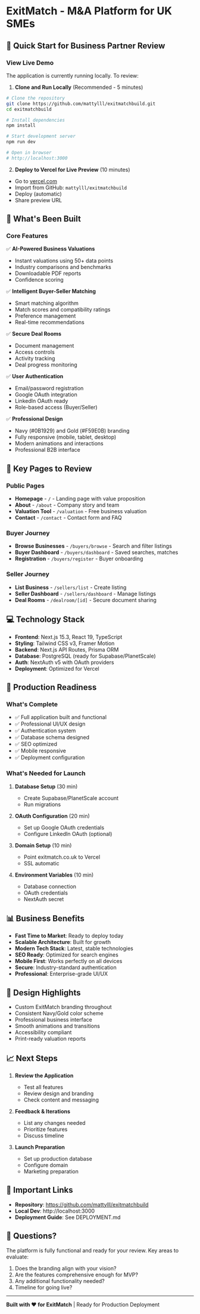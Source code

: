 # ExitMatch - M&A Platform for UK SMEs

## 🎯 Quick Start for Business Partner Review

### View Live Demo
The application is currently running locally. To review:

1. **Clone and Run Locally** (Recommended - 5 minutes)
```bash
# Clone the repository
git clone https://github.com/mattylll/exitmatchbuild.git
cd exitmatchbuild

# Install dependencies
npm install

# Start development server
npm run dev

# Open in browser
# http://localhost:3000
```

2. **Deploy to Vercel for Live Preview** (10 minutes)
- Go to [vercel.com](https://vercel.com)
- Import from GitHub: `mattylll/exitmatchbuild`
- Deploy (automatic)
- Share preview URL

## 🌟 What's Been Built

### Core Features
✅ **AI-Powered Business Valuations**
- Instant valuations using 50+ data points
- Industry comparisons and benchmarks
- Downloadable PDF reports
- Confidence scoring

✅ **Intelligent Buyer-Seller Matching**
- Smart matching algorithm
- Match scores and compatibility ratings
- Preference management
- Real-time recommendations

✅ **Secure Deal Rooms**
- Document management
- Access controls
- Activity tracking
- Deal progress monitoring

✅ **User Authentication**
- Email/password registration
- Google OAuth integration
- LinkedIn OAuth ready
- Role-based access (Buyer/Seller)

✅ **Professional Design**
- Navy (#0B1929) and Gold (#F59E0B) branding
- Fully responsive (mobile, tablet, desktop)
- Modern animations and interactions
- Professional B2B interface

## 📱 Key Pages to Review

### Public Pages
- **Homepage** - `/` - Landing page with value proposition
- **About** - `/about` - Company story and team
- **Valuation Tool** - `/valuation` - Free business valuation
- **Contact** - `/contact` - Contact form and FAQ

### Buyer Journey
- **Browse Businesses** - `/buyers/browse` - Search and filter listings
- **Buyer Dashboard** - `/buyers/dashboard` - Saved searches, matches
- **Registration** - `/buyers/register` - Buyer onboarding

### Seller Journey  
- **List Business** - `/sellers/list` - Create listing
- **Seller Dashboard** - `/sellers/dashboard` - Manage listings
- **Deal Rooms** - `/dealroom/[id]` - Secure document sharing

## 💻 Technology Stack

- **Frontend**: Next.js 15.3, React 19, TypeScript
- **Styling**: Tailwind CSS v3, Framer Motion
- **Backend**: Next.js API Routes, Prisma ORM
- **Database**: PostgreSQL (ready for Supabase/PlanetScale)
- **Auth**: NextAuth v5 with OAuth providers
- **Deployment**: Optimized for Vercel

## 🚀 Production Readiness

### What's Complete
- ✅ Full application built and functional
- ✅ Professional UI/UX design
- ✅ Authentication system
- ✅ Database schema designed
- ✅ SEO optimized
- ✅ Mobile responsive
- ✅ Deployment configuration

### What's Needed for Launch
1. **Database Setup** (30 min)
   - Create Supabase/PlanetScale account
   - Run migrations
   
2. **OAuth Configuration** (20 min)
   - Set up Google OAuth credentials
   - Configure LinkedIn OAuth (optional)

3. **Domain Setup** (10 min)
   - Point exitmatch.co.uk to Vercel
   - SSL automatic

4. **Environment Variables** (10 min)
   - Database connection
   - OAuth credentials
   - NextAuth secret

## 📊 Business Benefits

- **Fast Time to Market**: Ready to deploy today
- **Scalable Architecture**: Built for growth
- **Modern Tech Stack**: Latest, stable technologies
- **SEO Ready**: Optimized for search engines
- **Mobile First**: Works perfectly on all devices
- **Secure**: Industry-standard authentication
- **Professional**: Enterprise-grade UI/UX

## 🎨 Design Highlights

- Custom ExitMatch branding throughout
- Consistent Navy/Gold color scheme
- Professional business interface
- Smooth animations and transitions
- Accessibility compliant
- Print-ready valuation reports

## 📈 Next Steps

1. **Review the Application**
   - Test all features
   - Review design and branding
   - Check content and messaging

2. **Feedback & Iterations**
   - List any changes needed
   - Prioritize features
   - Discuss timeline

3. **Launch Preparation**
   - Set up production database
   - Configure domain
   - Marketing preparation

## 🔗 Important Links

- **Repository**: https://github.com/mattylll/exitmatchbuild
- **Local Dev**: http://localhost:3000
- **Deployment Guide**: See DEPLOYMENT.md

## 💬 Questions?

The platform is fully functional and ready for your review. Key areas to evaluate:

1. Does the branding align with your vision?
2. Are the features comprehensive enough for MVP?
3. Any additional functionality needed?
4. Timeline for going live?

---

**Built with ❤️ for ExitMatch** | Ready for Production Deployment